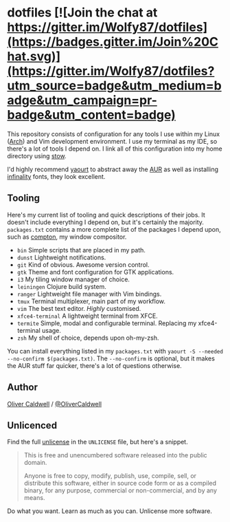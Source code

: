 # dotfiles [![Join the chat at https://gitter.im/Wolfy87/dotfiles](https://badges.gitter.im/Join%20Chat.svg)](https://gitter.im/Wolfy87/dotfiles?utm_source=badge&utm_medium=badge&utm_campaign=pr-badge&utm_content=badge)

This repository consists of configuration for any tools I use within my Linux ([Arch][]) and Vim development environment. I use my terminal as my IDE, so there's a lot of tools I depend on. I link all of this configuration into my home directory using [stow][].

I'd highly recommend [yaourt][] to abstract away the [AUR][] as well as installing [infinality][] fonts, they look excellent.

## Tooling

Here's my current list of tooling and quick descriptions of their jobs. It doesn't include everything I depend on, but it's certainly the majority. `packages.txt` contains a more complete list of the packages I depend upon, such as [compton][], my window compositor.

 * `bin`            Simple scripts that are placed in my path.
 * `dunst`          Lightweight notifications.
 * `git`            Kind of obvious. Awesome version control.
 * `gtk`            Theme and font configuration for GTK applications.
 * `i3`             My tiling window manager of choice.
 * `leiningen`      Clojure build system.
 * `ranger`         Lightweight file manager with Vim bindings.
 * `tmux`           Terminal multiplexer, main part of my workflow.
 * `vim`            The best text editor. *Highly* customised.
 * `xfce4-terminal` A lightweight terminal from XFCE.
 * `termite`        Simple, modal and configurable terminal. Replacing my xfce4-terminal usage.
 * `zsh`            My shell of choice, depends upon oh-my-zsh.

You can install everything listed in my `packages.txt` with `yaourt -S --needed --no-confirm $(packages.txt)`. The `--no-confirm` is optional, but it makes the AUR stuff far quicker, there's a lot of questions otherwise.

## Author

[Oliver Caldwell][] / [@OliverCaldwell][]

## Unlicenced

Find the full [unlicense][] in the `UNLICENSE` file, but here's a snippet.

>This is free and unencumbered software released into the public domain.
>
>Anyone is free to copy, modify, publish, use, compile, sell, or distribute this software, either in source code form or as a compiled binary, for any purpose, commercial or non-commercial, and by any means.

Do what you want. Learn as much as you can. Unlicense more software.

[unlicense]: http://unlicense.org/
[Oliver Caldwell]: http://oli.me.uk/
[@OliverCaldwell]: https://twitter.com/OliverCaldwell
[Arch]: https://www.archlinux.org/
[stow]: http://www.gnu.org/software/stow/
[yaourt]: https://aur.archlinux.org/packages/yaourt/
[AUR]: https://aur.archlinux.org/
[infinality]: https://wiki.archlinux.org/index.php/Infinality
[compton]: https://wiki.archlinux.org/index.php/Compton
